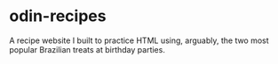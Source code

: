 # odin-recipes
A recipe website I built to practice HTML using, arguably, the two most popular Brazilian treats at birthday parties.